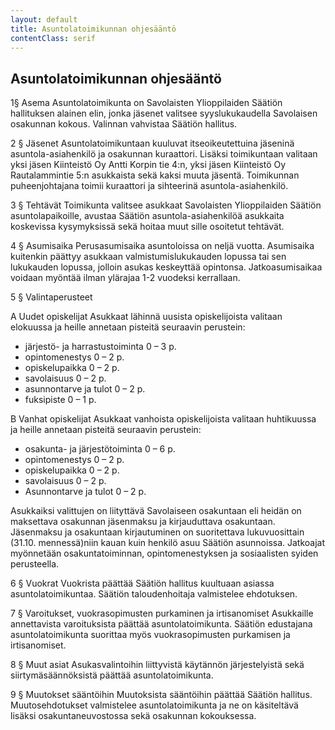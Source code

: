 ```yaml
---
layout: default
title: Asuntolatoimikunnan ohjesääntö
contentClass: serif
---
```


## Asuntolatoimikunnan ohjesääntö

1§ Asema
Asuntolatoimikunta on Savolaisten Ylioppilaiden Säätiön hallituksen alainen elin, jonka jäsenet
valitsee syyslukukaudella Savolaisen osakunnan kokous. Valinnan vahvistaa Säätiön hallitus.

2 § Jäsenet
Asuntolatoimikuntaan kuuluvat itseoikeutettuina jäseninä asuntola-asiahenkilö ja osakunnan kuraattori. Lisäksi toimikuntaan valitaan yksi jäsen Kiinteistö Oy Antti Korpin tie 4:n, yksi jäsen Kiinteistö Oy Rautalammintie 5:n asukkaista sekä kaksi muuta jäsentä. Toimikunnan
puheenjohtajana toimii kuraattori ja sihteerinä asuntola-asiahenkilö.

3 § Tehtävät
Toimikunta valitsee asukkaat Savolaisten Ylioppilaiden Säätiön asuntolapaikoille, avustaa Säätiön
asuntola-asiahenkilöä asukkaita koskevissa kysymyksissä sekä hoitaa muut sille osoitetut tehtävät.

4 § Asumisaika
Perusasumisaika asuntoloissa on neljä vuotta. Asumisaika kuitenkin päättyy asukkaan
valmistumislukukauden lopussa tai sen lukukauden lopussa, jolloin asukas keskeyttää opintonsa.
Jatkoasumisaikaa voidaan myöntää ilman ylärajaa 1-2 vuodeksi kerrallaan.

5 § Valintaperusteet

A Uudet opiskelijat
Asukkaat lähinnä uusista opiskelijoista valitaan elokuussa ja heille annetaan pisteitä seuraavin
perustein:

* järjestö- ja harrastustoiminta 0 – 3 p.
* opintomenestys 0 – 2 p.
* opiskelupaikka 0 – 2 p.
* savolaisuus 0 – 2 p.
* asunnontarve ja tulot 0 – 2 p.
* fuksipiste 0 – 1 p.

B Vanhat opiskelijat
Asukkaat vanhoista opiskelijoista valitaan huhtikuussa ja heille annetaan pisteitä seuraavin
perustein:

* osakunta- ja järjestötoiminta 0 – 6 p.
* opintomenestys 0 – 2 p.
* opiskelupaikka 0 – 2 p.
* savolaisuus 0 – 2 p.
* Asunnontarve ja tulot 0 – 2 p.

Asukkaiksi valittujen on liityttävä Savolaiseen osakuntaan eli heidän on maksettava osakunnan
jäsenmaksu ja kirjauduttava osakuntaan. Jäsenmaksu ja osakuntaan kirjautuminen on suoritettava
lukuvuosittain (31.10. mennessä)niin kauan kuin henkilö asuu Säätiön asunnoissa.
Jatkoajat myönnetään osakuntatoiminnan, opintomenestyksen ja sosiaalisten syiden perusteella.

6 § Vuokrat
Vuokrista päättää Säätiön hallitus kuultuaan asiassa asuntolatoimikuntaa. Säätiön
taloudenhoitaja valmistelee ehdotuksen.

7 § Varoitukset, vuokrasopimusten purkaminen ja irtisanomiset
Asukkaille annettavista varoituksista päättää asuntolatoimikunta. Säätiön edustajana
asuntolatoimikunta suorittaa myös vuokrasopimusten purkamisen ja irtisanomiset.

8 § Muut asiat
Asukasvalintoihin liittyvistä käytännön järjestelyistä sekä siirtymäsäännöksistä päättää
asuntolatoimikunta.

9 § Muutokset sääntöihin
Muutoksista sääntöihin päättää Säätiön hallitus. Muutosehdotukset valmistelee asuntolatoimikunta
ja ne on käsiteltävä lisäksi osakuntaneuvostossa sekä osakunnan kokouksessa.
